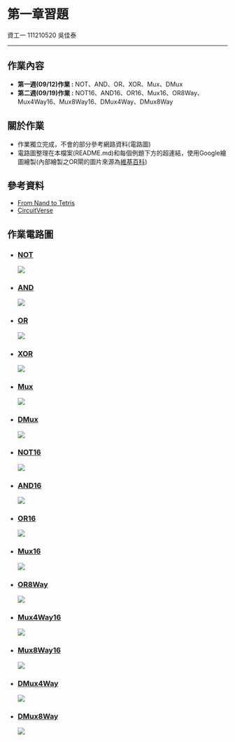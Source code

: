 # 第一章習題
資工一 111210520 吳佳泰

---

## 作業內容
* **第一週(09/12)作業 :** NOT、AND、OR、XOR、Mux、DMux
* **第二週(09/19)作業 :** NOT16、AND16、OR16、Mux16、OR8Way、Mux4Way16、Mux8Way16、DMux4Way、DMux8Way

## 關於作業
* 作業獨立完成，不會的部分參考網路資料(電路圖)
* 電路圖整理在本檔案(README.md)和每個例題下方的超連結，使用Google繪圖繪製(內部繪製之OR閘的圖片來源為[維基百科](https://zh.wikipedia.org/zh-tw/%E6%88%96%E9%97%A8#/media/File:OR_ANSI.svg))

## 參考資料
* [From Nand to Tetris](https://www.nand2tetris.org/)
* [CircuitVerse](https://circuitverse.org/)

## 作業電路圖
* ### [NOT](Not.hdl)
  ![](NOT.jpg)
  
* ### [AND](AND.hdl)  
  ![](AND.jpg)

* ### [OR](OR.hdl)  
  ![](OR.jpg)

* ### [XOR](XOR.hdl)  
  ![](XOR.jpg)

* ### [Mux](Mux.hdl)  
  ![](Mux.jpg)

* ### [DMux](DMux.hdl)
  ![](DMux.jpg)

* ### [NOT16](NOT16.hdl)  
  ![](NOT16.jpg)

* ### [AND16](AND16.hdl)
  ![](AND16.jpg)
  
* ### [OR16](OR16.hdl)  
  ![](OR16.jpg)

* ### [Mux16](Mux16.hdl)  
  ![](Mux16.jpg)

* ### [OR8Way](OR8Way.hdl)  
  ![](OR8Way.jpg)

* ### [Mux4Way16](Mux4Way16.hdl)
  ![](Mux4Way16.jpg)

* ### [Mux8Way16](Mux8Way16.hdl)
  ![](Mux8Way16_.jpg)

* ### [DMux4Way](DMux4Way.hdl)
  ![](DMux4Way.jpg)

* ### [DMux8Way](DMux8Way.hdl)
  ![](DMux8Way.jpg)